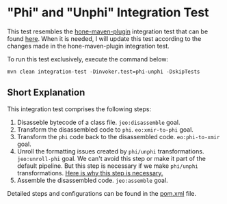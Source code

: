 # "Phi" and "Unphi" Integration Test

This test resembles
the [hone-maven-plugin](https://github.com/objectionary/hone-maven-plugin/tree/master)
integration test that can be
found [here](https://github.com/objectionary/hone-maven-plugin/tree/master/src/it/simple).
When it is needed, I will update this test according
to the changes made in the hone-maven-plugin integration test.

To run this test exclusively, execute the command below:

```shell
mvn clean integration-test -Dinvoker.test=phi-unphi -DskipTests
```

## Short Explanation

This integration test comprises the following steps:

1. Disasseble bytecode of a class file. `jeo:disassemble` goal.
2. Transform the disassembled code to `phi`. `eo:xmir-to-phi` goal.
3. Transform the `phi` code back to the disassembled code. `eo:phi-to-xmir`
   goal.
4. Unroll the formatting issues created by `phi/unphi`
   transformations. `jeo:unroll-phi`
   goal.
   We can't avoid this step or make it part of the default pipeline.
   But this step is necessary if we make `phi/unphi` transformations.
   [Here is why this step is necessary.](https://github.com/objectionary/eo/issues/3373#issuecomment-2373603065)
5. Assemble the disassembled code. `jeo:assemble` goal.

Detailed steps and configurations can be found in the [pom.xml](pom.xml) file.